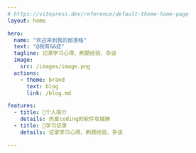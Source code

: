 ```yaml
---
# https://vitepress.dev/reference/default-theme-home-page
layout: home

hero:
  name: "欢迎来到我的部落格"
  text: "@我有&&症"
  tagline: 记录学习心得、刷题经验、杂谈
  image:
    src: /images/image.png
  actions:
    - theme: brand
      text: blog
      link: /blog.md

features:
  - title: 🍟个人简介
    details: 热爱coding的软件攻城狮
  - title: 🍔学习记录
    details: 记录学习心得、刷题经验、杂谈

---
```


